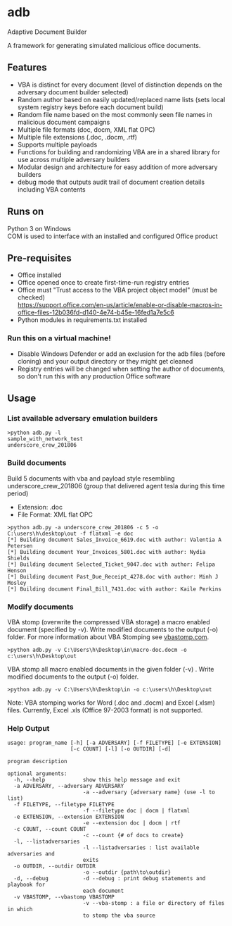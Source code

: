 # adb
Adaptive Document Builder

A framework for generating simulated malicious office documents.

## Features

* VBA is distinct for every document (level of distinction depends on the adversary document builder selected)
* Random author based on easily updated/replaced name lists (sets local system registry keys before each document build)
* Random file name based on the most commonly seen file names in malicious document campaigns
* Multiple file formats (doc, docm, XML flat OPC)
* Multiple file extensions (.doc, .docm, .rtf)
* Supports multiple payloads
* Functions for building and randomizing VBA are in a shared library for use across multiple adversary builders
* Modular design and architecture for easy addition of more adversary builders
* debug mode that outputs audit trail of document creation details including VBA contents

## Runs on

Python 3 on Windows</br>
COM is used to interface with an installed and configured Office product

## Pre-requisites

- Office installed
- Office opened once to create first-time-run registry entries
- Office must "Trust access to the VBA project object model" (must be checked)</br>
    https://support.office.com/en-us/article/enable-or-disable-macros-in-office-files-12b036fd-d140-4e74-b45e-16fed1a7e5c6
- Python modules in requirements.txt installed

### Run this on a virtual machine!
 - Disable Windows Defender or add an exclusion for the adb files (before cloning) and your output directory or they might get cleaned
 - Registry entries will be changed when setting the author of documents, so don't run this with any production Office software

## Usage

### List available adversary emulation builders

```
>python adb.py -l
sample_with_network_test
underscore_crew_201806
```

### Build documents

Build 5 documents with vba and payload style resembling underscore_crew_201806 (group that delivered agent tesla during this time period)

* Extension: .doc
* File Format: XML flat OPC

```
>python adb.py -a underscore_crew_201806 -c 5 -o C:\users\h\desktop\out -f flatxml -e doc
[*] Building document Sales_Invoice_6619.doc with author: Valentia A Petersen
[*] Building document Your_Invoices_5801.doc with author: Nydia Shields
[*] Building document Selected_Ticket_9047.doc with author: Felipa Henson
[*] Building document Past_Due_Receipt_4278.doc with author: Minh J Mosley
[*] Building document Final_Bill_7431.doc with author: Kaile Perkins
```

### Modify documents

VBA stomp (overwrite the compressed VBA storage) a macro enabled document (specified by -v). Write modified documents to the output (-o) folder. For more information about VBA Stomping see [vbastomp.com](https://vbastomp.com).

```
>python adb.py -v C:\Users\h\Desktop\in\macro-doc.docm -o c:\users\h\Desktop\out
```

VBA stomp all macro enabled documents in the given folder (-v) . Write modified documents to the output (-o) folder.

```
>python adb.py -v C:\Users\h\Desktop\in -o c:\users\h\Desktop\out
```

Note: VBA stomping works for Word (.doc and .docm) and Excel (.xlsm) files. Currently, Excel .xls (Office 97-2003 format) is not supported.

### Help Output
```
usage: program_name [-h] [-a ADVERSARY] [-f FILETYPE] [-e EXTENSION]
                    [-c COUNT] [-l] [-o OUTDIR] [-d]

program description

optional arguments:
  -h, --help            show this help message and exit
  -a ADVERSARY, --adversary ADVERSARY
                        -a --adversary {adversary name} (use -l to list)
  -f FILETYPE, --filetype FILETYPE
                        -f --filetype doc | docm | flatxml
  -e EXTENSION, --extension EXTENSION
                        -e --extension doc | docm | rtf
  -c COUNT, --count COUNT
                        -c --count {# of docs to create}
  -l, --listadversaries
                        -l --listadversaries : list available adversaries and
                        exits
  -o OUTDIR, --outdir OUTDIR
                        -o --outdir {path\to\outdir}
  -d, --debug           -d --debug : print debug statements and playbook for
                        each document
  -v VBASTOMP, --vbastomp VBASTOMP
                        -v --vba-stomp : a file or directory of files in which
                        to stomp the vba source
```
